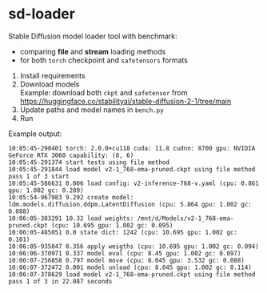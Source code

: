 # sd-loader

Stable Diffusion model loader tool with benchmark:

- comparing **file** and **stream** loading methods
- for both `torch` checkpoint and `safetensors` formats

1. Install requirements
2. Download models  
   Example: download both `ckpt` and `safetensor` from <https://huggingface.co/stabilityai/stable-diffusion-2-1/tree/main>
3. Update paths and model names in `bench.py`
4. Run

Example output:

```log
10:05:45-290401 torch: 2.0.0+cu118 cuda: 11.8 cudnn: 8700 gpu: NVIDIA GeForce RTX 3060 capability: (8, 6)
10:05:45-291374 start tests using file method
10:05:45-291844 load model v2-1_768-ema-pruned.ckpt using file method pass 1 of 3 start
10:05:45-586631 0.006 load config: v2-inference-768-v.yaml (cpu: 0.861 gpu: 1.002 gc: 0.289)
10:05:54-967983 9.292 create model: ldm.models.diffusion.ddpm.LatentDiffusion (cpu: 5.864 gpu: 1.002 gc: 0.088)
10:06:05-383291 10.32 load weights: /mnt/d/Models/v2-1_768-ema-pruned.ckpt (cpu: 10.695 gpu: 1.002 gc: 0.095)
10:06:05-485051 0.0 state dict: 1242 (cpu: 10.695 gpu: 1.002 gc: 0.101)
10:06:05-935847 0.356 apply weigths (cpu: 10.695 gpu: 1.002 gc: 0.094)
10:06:06-370971 0.337 model eval (cpu: 8.45 gpu: 1.002 gc: 0.097)
10:06:07-256858 0.797 model move (cpu: 8.045 gpu: 3.532 gc: 0.088)
10:06:07-372472 0.001 model unload (cpu: 8.045 gpu: 1.002 gc: 0.114)
10:06:07-378629 load model v2-1_768-ema-pruned.ckpt using file method pass 1 of 3 in 22.087 seconds
```
